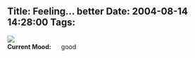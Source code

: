 Title: Feeling... better
Date: 2004-08-14 14:28:00
Tags: 
---
<a href="http://www.damog.net/images/damog-maggit.png"><img src="http://www.damog.net/images/damog-maggit-thumb.png"/></a><br/><strong>Current Mood:</strong> <img width="15" height="15" src="http://stat.livejournal.com/img/mood/growf/smileys/smile.gif"/> good
